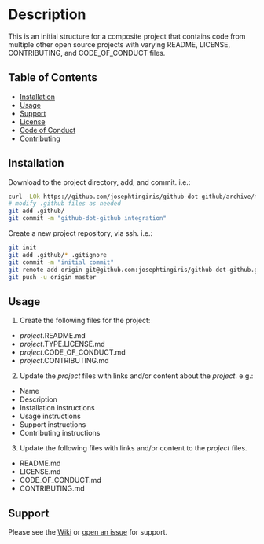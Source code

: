 <!-- Markdown link definitions -->
[init-base]: https://github.com/josephtingiris/github-dot-github
[init-conduct]: github-dot-github.CODE_OF_CONDUCT.md
[init-contributing]: github-dot-github.CONTRIBUTING.md
[init-installation]: #Installation
[init-issue]: https://github.com/josephtingiris/github-dot-github/issues/new
[init-license]: github-dot-github.GPLv3.LICENSE.md
[init-support]: #Support
[init-usage]: #Usage
[init-wiki]: https://github.com/josephtingiris/github-dot-github/wiki

# Description

This is an initial structure for a composite project that contains code from multiple other open source projects with varying README, LICENSE, CONTRIBUTING, and CODE_OF_CONDUCT files.

## Table of Contents

* [Installation][init-installation]
* [Usage][init-usage]
* [Support][init-support]
* [License][init-license]
* [Code of Conduct][init-conduct]
* [Contributing][init-contributing]

## Installation

Download to the project directory, add, and commit.  i.e.:

```sh
curl -LOk https://github.com/josephtingiris/github-dot-github/archive/master.zip && unzip -j master.zip github-dot-github-master/.github/* -d .github/ && rm master.zip
# modify .github files as needed
git add .github/
git commit -m "github-dot-github integration"
```

Create a new project repository, via ssh. i.e.:

```sh
git init
git add .github/* .gitignore
git commit -m "initial commit"
git remote add origin git@github.com:josephtingiris/github-dot-github.git
git push -u origin master
```

## Usage

1. Create the following files for the project:

* *project*.README.md
* *project*.TYPE.LICENSE.md
* *project*.CODE_OF_CONDUCT.md
* *project*.CONTRIBUTING.md

2. Update the *project* files with links and/or content about the *project*. e.g.:

* Name
* Description
* Installation instructions
* Usage instructions
* Support instructions
* Contributing instructions

3. Update the following files with links and/or content to the *project* files.

* README.md
* LICENSE.md
* CODE_OF_CONDUCT.md
* CONTRIBUTING.md

## Support

Please see the [Wiki][init-wiki] or [open an issue][init-issue] for support.
